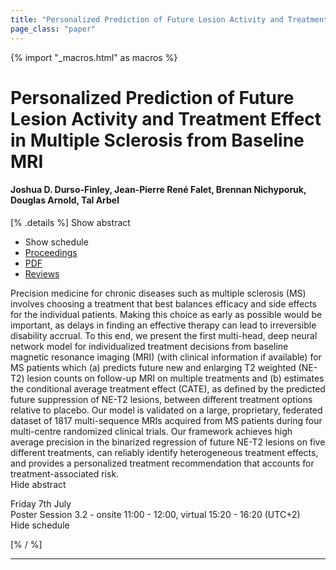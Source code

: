 ```yaml
---
title: "Personalized Prediction of Future Lesion Activity and Treatment Effect in Multiple Sclerosis from Baseline MRI"
page_class: "paper"
---
```


{% import "_macros.html" as macros %}

# Personalized Prediction of Future Lesion Activity and Treatment Effect in Multiple Sclerosis from Baseline MRI

#### Joshua D. Durso-Finley, Jean-Pierre René Falet, Brennan Nichyporuk, Douglas Arnold, Tal Arbel

[% .details %]
<a class="toggle_visibility" data-selector=".abstract" data-level="3">Show abstract</a>
- <a class="toggle_visibility" data-selector=".schedule" data-level="3">Show schedule</a>
- <a href="">Proceedings</a>
- <a href="https://openreview.net/pdf?id=Jc8lyRwRs90">PDF</a>
- <a href="https://openreview.net/forum?id=Jc8lyRwRs90">Reviews</a>

<p>
    <span class="abstract">
        Precision medicine for chronic diseases such as multiple sclerosis (MS) involves choosing a treatment that best balances efficacy and side effects for the individual patients. Making  this choice as early as possible would be important, as delays in finding an effective therapy can lead to irreversible disability accrual. To this end, we present the first multi-head, deep neural network model for individualized treatment decisions from baseline magnetic resonance imaging (MRI) (with clinical information if available) for MS patients which (a) predicts future new and enlarging T2 weighted (NE-T2) lesion counts on follow-up MRI on multiple treatments and (b) estimates the conditional average treatment effect (CATE), as defined by the predicted future suppression of NE-T2 lesions, between different treatment options relative to placebo. Our model is validated on a large, proprietary, federated dataset of 1817 multi-sequence MRIs acquired from MS patients during four multi-centre randomized clinical trials. Our framework achieves high average precision in the binarized regression of future NE-T2 lesions on five different treatments, can reliably identify heterogeneous treatment effects, and provides a personalized treatment recommendation that accounts for treatment-associated risk.
        <br>
        <span class="actions"><a class="toggle_visibility" data-level="2">Hide abstract</a></span>
    </span>
</p>

<p>
    <span class="schedule">
        Friday 7th July<br>Poster Session 3.2 - onsite 11:00 - 12:00, virtual 15:20 - 16:20 (UTC+2)
        <br>
        <span class="actions"><a class="toggle_visibility" data-level="2">Hide schedule</a></span>
    </span>
</p>

[% / %]


---
<!-- { macros.presentation('', '', 720, 450) } -->
